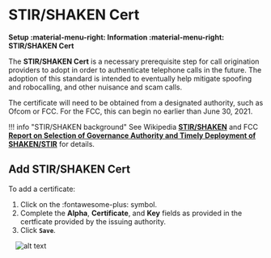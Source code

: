 # STIR/SHAKEN Cert
**Setup :material-menu-right: Information :material-menu-right: STIR/SHAKEN Cert**

The **STIR/SHAKEN Cert** is a necessary prerequisite step for call origination providers to adopt in order to authenticate telephone calls in the future. The adoption of this standard is intended to eventually help mitigate spoofing and robocalling, and other nuisance and scam calls. 



The certificate will need to be obtained from a designated authority, such as Ofcom or FCC. For the FCC, this can begin no earlier than June 30, 2021. 

!!! info "STIR/SHAKEN background"
    See Wikipedia [**STIR/SHAKEN**](https://en.wikipedia.org/wiki/STIR/SHAKEN) and FCC [**Report on Selection of Governance Authority and Timely Deployment of SHAKEN/STIR**](https://docs.fcc.gov/public/attachments/DOC-350542A1.pdf) for details. 

## Add STIR/SHAKEN Cert
To add a certificate:

1. Click on the :fontawesome-plus: symbol.
2. Complete the **Alpha**, **Certificate**, and **Key** fields as provided in the certficate provided by the issuing authority. 
3. Click **`Save`**. 

&emsp;![alt text][stirshaken]

[stirshaken]: /setup/img/stirshaken.png "Add Stir-Shaken Cert"
